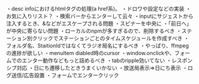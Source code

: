 ・desc infoにおけるhtmlタグの処理(a href系)。
・ドロワや設定などの実装
・お気に入りリスト？
・検索バーからエンターして云々
・inputにサジェストから注入するとき、&などがエスケープされる問題
・スピナーを中央に
・「前日へ」が中央に寄らない問題
・ローカルのnpmが多すぎるので、削除するべき
・ステーション別クリックでステーションごとのタイムスケジュールを作成すべき
・フォルダ名、StaitionIdではなくてラジオ局名にするべき
・やっぱり、ffmpegの進捗が欲しい
・menuItem diabled時のcursor
・window.onclickや、フォームでのエンター動作などもっと詰めるべき
・tabのripple効いてない
・レスポンシブ対応
・日にち遷移したときうまくいかない
・放送局表示⇒日にち表示
・ログ送信/広告設置
・フォームでエンタークリック